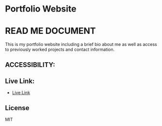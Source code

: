 # Portfolio Website

# READ ME DOCUMENT

This is my portfolio website including a brief bio about me as well as access to previously worked projects and contact information.

## ACCESSIBILITY:


## Live Link:

* [Live Link](https://eliezeralmonte.github.io/portfolio-website//)

## License

MIT
